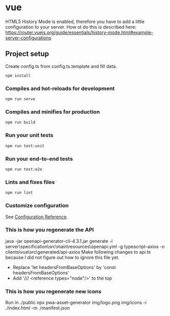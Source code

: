 # vue

HTML5 History Mode is enabled, therefore you have to add a little configuration to your server. How ot do this is described here:
https://router.vuejs.org/guide/essentials/history-mode.html#example-server-configurations

## Project setup
Create config.ts from config.ts.template and fill data.

```
npm install
```

### Compiles and hot-reloads for development
```
npm run serve
```

### Compiles and minifies for production
```
npm run build
```

### Run your unit tests
```
npm run test:unit
```

### Run your end-to-end tests
```
npm run test:e2e
```

### Lints and fixes files
```
npm run lint
```

### Customize configuration
See [Configuration Reference](https://cli.vuejs.org/config/).

### This is how you regenerate the API
java -jar openapi-generator-cli-4.3.1.jar generate -i server\specification\src\main\resources\openapi.yml -g typescript-axios -o clients\vue\src\generated/api-axios
Make following changes to api.ts because I did not figure out how to ignore this file yet.
* Replace 'let headersFromBaseOptions' by 'const headersFromBaseOptions'
* Add '/// \<reference types="node"/\>' to the top


### This is how you regenerate new icons
Run in ./public
npx pwa-asset-generator img/logo.png img/icons -i ./index.html -m ./manifest.json
